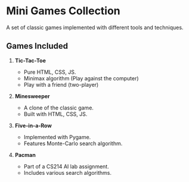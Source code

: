 # Mini Games Collection

A set of classic games implemented with different tools and techniques.

## Games Included

1. **Tic-Tac-Toe**
   - Pure HTML, CSS, JS.
   - Minimax algorithm (Play against the computer)
   - Play with a friend (two-player)

2. **Minesweeper**
   - A clone of the classic game.
   - Built with HTML, CSS, JS.

3. **Five-in-a-Row**
   - Implemented with Pygame.
   - Features Monte-Carlo search algorithm.

4. **Pacman**
   - Part of a CS214 AI lab assignment.
   - Includes various search algorithms.
